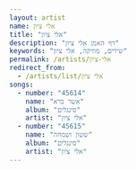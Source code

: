 ```yaml
---
layout: artist
name: אלי ציון
title: "אלי ציון"
description: "דף האמן אלי ציון"
keywords: "שירים, מוזיקה, אלי ציון"
permalink: /artists/אלי-ציון
redirect_from:
  - /artists/list/אלי ציון
songs:
  - number: "45614"
    name: "אשר ברא"
    album: "סינגלים"
    artist: "אלי ציון"
  - number: "45615"
    name: "ששון ושמחה"
    album: "סינגלים"
    artist: "אלי ציון"
---
```

